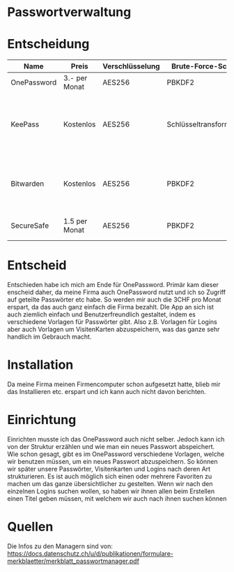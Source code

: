 # Passwortverwaltung

# Entscheidung
|Name|Preis|Verschlüsselung|Brute-Force-Schutz|Quellcode|Authentifizierung|
|---|---|---|---|---|---|
|OnePassword|3.- per Monat|AES256|PBKDF2|Privat|Passwort|
|KeePass|Kostenlos|AES256|Schlüsseltransformation|Öffentlich|Passwort / Schlüsseldatei /OTP (OATH/HOTP), Yubikey,Google Authenticator usw.|
|Bitwarden|Kostenlos|AES256|PBKDF2|Öffentlich|Benutzername / Passwort, Authy, Google Authenticator Kostepflichtig: SMS, Yubikey|
|SecureSafe|1.5 per Monat|AES256|PBKDF2|Privat|Benutzername / Passwort / mTAN (kostenpflichtig)|

# Entscheid
Entschieden habe ich mich am Ende für OnePassword. Primär kam dieser enscheid daher, da meine Firma auch OnePassword nutzt und ich so Zugriff auf geteilte Passwörter etc habe. So werden mir auch die 3CHF pro Monat erspart, da das auch ganz einfach die Firma bezahlt. DIe App an sich ist auch ziemlich einfach und Benutzerfreundlich gestaltet, indem es verschiedene Vorlagen für Passwörter gibt. Also z.B. Vorlagen für Logins aber auch Vorlagen um VisitenKarten abzuspeichern, was das ganze sehr handlich im Gebrauch macht.

# Installation
Da meine Firma meinen Firmencomputer schon aufgesetzt hatte, blieb mir das Installieren etc. erspart und ich kann auch nicht davon berichten.

# Einrichtung
Einrichten musste ich das OnePassword auch nicht selber. Jedoch kann ich von der Struktur erzählen und wie man ein neues Passwort abspeichert. Wie schon gesagt, gibt es im OnePassword verschiedene Vorlagen, welche wir benutzen müssen, um ein neues Passwort abzuspeichern. So können wir später unsere Passwörter, Visitenkarten und Logins nach deren Art strukturieren. Es ist auch möglich sich einen oder mehrere Favoriten zu machen um das ganze übersichtlicher zu gestelten. Wenn wir nach den einzelnen Logins suchen wollen, so haben wir ihnen allen beim Erstellen einen Titel geben müssen, mit welchem wir auch nach ihnen suchen können

# Quellen
Die Infos zu den Managern sind von:
https://docs.datenschutz.ch/u/d/publikationen/formulare-merkblaetter/merkblatt_passwortmanager.pdf
